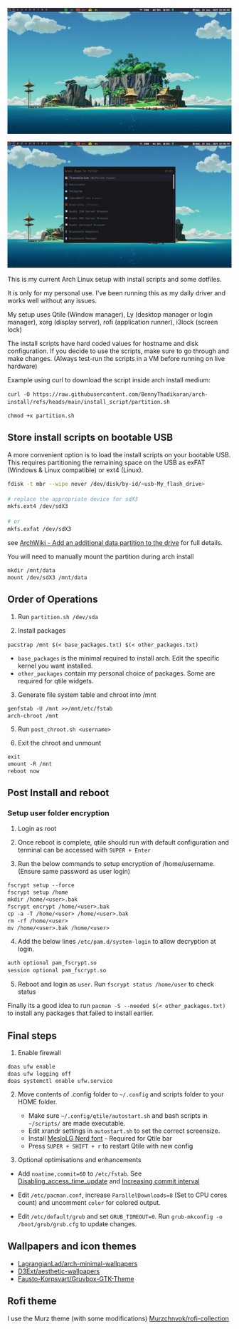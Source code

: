 ![Qtile Desktop](images/qtile-desktop.png)

![Qtile Desktop with rofi](images/desktop-rofi.png)

This is my current Arch Linux setup with install scripts and some dotfiles.

It is only for my personal use. I've been running this as my daily driver and works well without any issues.

My setup uses Qtile (Window manager), Ly (desktop manager or login manager), xorg (display server), rofi (application runner), i3lock (screen lock)

The install scripts have hard coded values for hostname and disk configuration. If you decide to use the scripts, make sure to go through and make changes. (Always test-run the scripts in a VM before running on live hardware)

Example using curl to download the script inside arch install medium:

`curl -O https://raw.githubusercontent.com/BennyThadikaran/arch-install/refs/heads/main/install_script/partition.sh`

`chmod +x partition.sh`

## Store install scripts on bootable USB
A more convenient option is to load the install scripts on your bootable USB. This requires partitioning the remaining space on the USB as exFAT (Windows & Linux compatible) or ext4 (Linux).

```bash
fdisk -t mbr --wipe never /dev/disk/by-id/<usb-My_flash_drive>

# replace the appropriate device for sdX3
mkfs.ext4 /dev/sdX3

# or
mkfs.exfat /dev/sdX3
```

see [ArchWiki - Add an additional data partition to the drive](https://wiki.archlinux.org/title/USB_flash_installation_medium#Add_an_additional_data_partition_to_the_drive) for full details.

You will need to manually mount the partition during arch install

```
mkdir /mnt/data
mount /dev/sdX3 /mnt/data
```

## Order of Operations

1. Run `partition.sh /dev/sda`

2. Install packages

`pacstrap /mnt $(< base_packages.txt) $(< other_packages.txt)`

- `base_packages` is the minimal required to install arch. Edit the specific kernel you want installed.
- `other_packages` contain my personal choice of packages. Some are required for qtile widgets. 

3. Generate file system table and chroot into /mnt

```
genfstab -U /mnt >>/mnt/etc/fstab
arch-chroot /mnt
```

5. Run `post_chroot.sh <username>`

6. Exit the chroot and unmount

```
exit
umount -R /mnt
reboot now
```

## Post Install and reboot

### Setup user folder encryption

1. Login as root

2. Once reboot is complete, qtile should run with default configuration and terminal can be accessed with `SUPER + Enter`

3. Run the below commands to setup encryption of /home/username. (Ensure same password as user login)

```
fscrypt setup --force
fscrypt setup /home
mkdir /home/<user>.bak
fscrypt encrypt /home/<user>.bak
cp -a -T /home/<user> /home/<user>.bak
rm -rf /home/<user>
mv /home/<user>.bak /home/<user>
```

4. Add the below lines `/etc/pam.d/system-login` to allow decryption at login.

```bash
auth optional pam_fscrypt.so
session optional pam_fscrypt.so
```

5. Reboot and login as `user`. Run `fscrypt status /home/user` to check status

Finally its a good idea to run `pacman -S --needed $(< other_packages.txt)` to install any packages that failed to install earlier.

## Final steps

1. Enable firewall

```
doas ufw enable
doas ufw logging off
doas systemctl enable ufw.service
```

2. Move contents of .config folder to `~/.config` and scripts folder to your HOME folder.
   - Make sure `~/.config/qtile/autostart.sh` and bash scripts in `~/scripts/` are made executable.
   - Edit xrandr settings in `autostart.sh` to set the correct screensize.
   - Install [MesloLG Nerd font](https://www.nerdfonts.com/font-downloads) - Required for Qtile bar
   - Press `SUPER + SHIFT + r` to restart Qtile with new config

3. Optional optimisations and enhancements

  - Add `noatime,commit=60` to `/etc/fstab`. See [Disabling_access_time_update](https://wiki.archlinux.org/title/Ext4#Disabling_access_time_update) and [Increasing commit interval](https://wiki.archlinux.org/title/Ext4#Increasing_commit_interval)
  - Edit `/etc/pacman.conf`, increase `ParallelDownloads=8` (Set to CPU cores count) and uncomment `color` for colored output.

  - Edit `/etc/default/grub` and set `GRUB_TIMEOUT=0`. Run `grub-mkconfig -o /boot/grub/grub.cfg` to update changes.

## Wallpapers and icon themes

- [LagrangianLad/arch-minimal-wallpapers](https://github.com/LagrangianLad/arch-minimal-wallpapers)
- [D3Ext/aesthetic-wallpapers](https://github.com/D3Ext/aesthetic-wallpapers)
- [Fausto-Korpsvart/Gruvbox-GTK-Theme](https://github.com/Fausto-Korpsvart/Gruvbox-GTK-Theme)

## Rofi theme

I use the Murz theme (with some modifications) [Murzchnvok/rofi-collection](https://github.com/Murzchnvok/rofi-collection)
